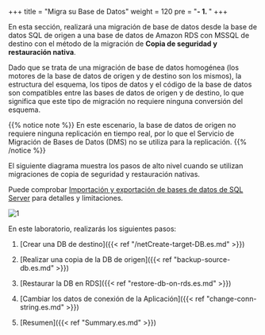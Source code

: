 +++
title = "Migra su Base de Datos"
weight = 120
pre = "<b>- 1. </b>"
+++


En esta sección, realizará una migración de base de datos desde la base de datos SQL de origen a una base de datos de Amazon RDS con MSSQL de destino con el método de la migración de **Copia de seguridad y restauración nativa**.

Dado que se trata de una migración de base de datos homogénea (los motores de la base de datos de origen y de destino son los mismos), la estructura del esquema, los tipos de datos y el código de la base de datos son compatibles entre las bases de datos de origen y de destino, lo que significa que este tipo de migración no requiere ninguna conversión del esquema.

{{% notice note %}}
En este escenario, la base de datos de origen no requiere ninguna replicación en tiempo real, por lo que el Servicio de Migración de Bases de Datos (DMS) no se utiliza para la replicación.
{{% /notice %}}

El siguiente diagrama muestra los pasos de alto nivel cuando se utilizan migraciones de copia de seguridad y restauración nativas.

Puede comprobar <a href="https://docs.aws.amazon.com/AmazonRDS/latest/UserGuide/SQLServer.Procedural.Importing.html" target="_blank">Importación y exportación de bases de datos de SQL Server</a> para detalles y limitaciones.

![1](/db-mig/net-db-migration-overview.png)

En este laboratorio, realizarás los siguientes pasos:

1. [Crear una DB de destino]({{< ref "/netCreate-target-DB.es.md" >}})

2. [Realizar una copia de la DB de origen]({{< ref "backup-source-db.es.md" >}})

3. [Restaurar la DB en RDS]({{< ref "restore-db-on-rds.es.md" >}})

4. [Cambiar los datos de conexión de la Aplicación]({{< ref "change-conn-string.es.md" >}})

5. [Resumen]({{< ref "Summary.es.md" >}})
